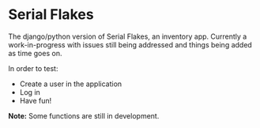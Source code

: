 # Serial Flakes

The django/python version of Serial Flakes, an inventory app.
Currently a work-in-progress with issues still being addressed and things being added as time goes on. 

In order to test:
* Create a user in the application
* Log in
* Have fun!

**Note:** Some functions are still in development. 
